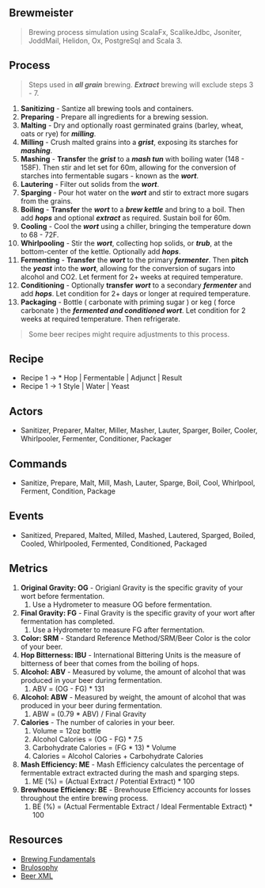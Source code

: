 Brewmeister
-----------
>Brewing process simulation using ScalaFx, ScalikeJdbc, Jsoniter, JoddMail, Helidon, Ox, PostgreSql and Scala 3.

Process
-------
>Steps used in ***all grain*** brewing. ***Extract*** brewing will exclude steps 3 - 7.
1. **Sanitizing** - Santize all brewing tools and containers.
2. **Preparing** - Prepare all ingredients for a brewing session.
3. **Malting** - Dry and optionally roast germinated grains (barley, wheat, oats or rye) for ***milling***.
4. **Milling** - Crush malted grains into a ***grist***, exposing its starches for ***mashing***.
5. **Mashing** - **Transfer** the ***grist*** to a ***mash tun*** with boiling water (148 - 158F). Then stir and let set for 60m, allowing for the conversion of starches into fermentable sugars - known as the ***wort***.
6. **Lautering** - Filter out solids from the ***wort***.
7. **Sparging** - Pour hot water on the ***wort*** and stir to extract more sugars from the grains.
8. **Boiling** - **Transfer** the ***wort*** to a ***brew kettle*** and bring to a boil. Then add ***hops*** and optional ***extract*** as required. Sustain boil for 60m.
9. **Cooling** - Cool the ***wort*** using a chiller, bringing the temperature down to 68 - 72F.
10. **Whirlpooling** - Stir the ***wort***, collecting hop solids, or ***trub***, at the bottom-center of the kettle. Optionally add ***hops***.
11. **Fermenting** - **Transfer** the ***wort*** to the primary ***fermenter***. Then **pitch** the ***yeast*** into the ***wort***, allowing for the conversion of sugars into alcohol and CO2. Let ferment for 2+ weeks at required temperature.
12. **Conditioning** - Optionally **transfer** ***wort*** to a secondary ***fermenter*** and add ***hops***. Let condition for 2+ days or longer at required temperature.
13. **Packaging** - Bottle ( carbonate with priming sugar ) or keg ( force carbonate ) the ***fermented and conditioned wort***. Let condition for 2 weeks at required temperature. Then refrigerate.
>Some beer recipes might require adjustments to this process.

Recipe
------
* Recipe 1 -> * Hop | Fermentable | Adjunct | Result
* Recipe 1 -> 1 Style | Water | Yeast

Actors
------
* Sanitizer, Preparer, Malter, Miller, Masher, Lauter, Sparger, Boiler, Cooler, Whirlpooler, Fermenter, Conditioner, Packager

Commands
--------
* Sanitize, Prepare, Malt, Mill, Mash, Lauter, Sparge, Boil, Cool, Whirlpool, Ferment, Condition, Package

Events
------
* Sanitized, Prepared, Malted, Milled, Mashed, Lautered, Sparged, Boiled, Cooled, Whirlpooled, Fermented, Conditioned, Packaged

Metrics
-------
1. **Original Gravity: OG** - Origianl Gravity is the specific gravity of your wort before fermentation.
    1. Use a Hydrometer to measure OG before fermentation.
2. **Final Gravity: FG** - Final Gravity is the specific gravity of your wort after fermentation has completed.
    1. Use a Hydrometer to measure FG after fermentation.
3. **Color: SRM** - Standard Reference Method/SRM/Beer Color is the color of your beer.
4. **Hop Bitterness: IBU** - International Bittering Units is the measure of bitterness of beer that comes from the boiling of hops.
5. **Alcohol: ABV** - Measured by volume, the amount of alcohol that was produced in your beer during fermentation.
    1. ABV = (OG - FG) * 131
6. **Alcohol: ABW** - Measured by weight, the amount of alcohol that was produced in your beer during fermentation.
    1. ABW = (0.79 * ABV) / Final Gravity
7. **Calories** - The number of calories in your beer.
    1. Volume = 12oz bottle
    2. Alcohol Calories = (OG - FG) * 7.5
    3. Carbohydrate Calories = (FG * 13) * Volume
    4. Calories = Alcohol Calories + Carbohydrate Calories
8. **Mash Efficiency: ME** - Mash Efficiency calculates the percentage of fermentable extract extracted during the mash and sparging steps.
    1. ME (%) = (Actual Extract / Potential Extract) * 100
9. **Brewhouse Efficiency: BE** - Brewhouse Efficiency accounts for losses throughout the entire brewing process.
    1. BE (%) = (Actual Fermentable Extract / Ideal Fermentable Extract) * 100

Resources
---------
* [Brewing Fundamentals](https://beerconnoisseur.com/articles/beer-101-fundamental-steps-brewing)
* [Brulosophy](https://brulosophy.com/)
* [Beer XML](https://www.beerxml.com/)